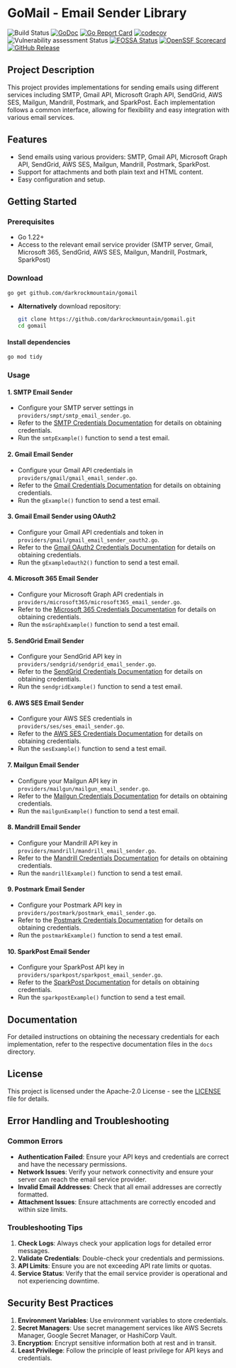 # GoMail - Email Sender Library


![Build Status](https://github.com/darkrockmountain/gomail/actions/workflows/ci.yml/badge.svg)
[![GoDoc](https://godoc.org/github.com/darkrockmountain/gomail?status.svg)](https://pkg.go.dev/github.com/darkrockmountain/gomail)
[![Go Report Card](https://goreportcard.com/badge/github.com/darkrockmountain/gomail?branch=master&kill_cache=1)](https://goreportcard.com/report/github.com/darkrockmountain/gomail)
[![codecov](https://codecov.io/gh/darkrockmountain/gomail/graph/badge.svg?token=NC0O7RMK2X)](https://codecov.io/gh/darkrockmountain/gomail)
![Vulnerability assessment Status](https://github.com/darkrockmountain/gomail/actions/workflows/govulncheck.yaml/badge.svg)
[![FOSSA Status](https://app.fossa.com/api/projects/git%2Bgithub.com%2Fdarkrockmountain%2Fgomail.svg?type=shield&issueType=security)](https://app.fossa.com/projects/git%2Bgithub.com%2Fdarkrockmountain%2Fgomail?ref=badge_shield&issueType=security)
[![OpenSSF Scorecard](https://api.scorecard.dev/projects/github.com/darkrockmountain/gomail/badge)](https://scorecard.dev/viewer/?uri=github.com/darkrockmountain/gomail)
[![GitHub Release](https://img.shields.io/github/v/release/darkrockmountain/gomail)](https://github.com/darkrockmountain/gomail/releases)
<!-- [![Quality Gate Status](https://sonarcloud.io/api/project_badges/measure?project=your-project-key&metric=alert_status)](https://sonarcloud.io/dashboard?id=your-project-key) -->
## Project Description


This project provides implementations for sending emails using different services including SMTP, Gmail API, Microsoft Graph API, SendGrid, AWS SES, Mailgun, Mandrill, Postmark, and SparkPost. Each implementation follows a common interface, allowing for flexibility and easy integration with various email services.

## Features

- Send emails using various providers: SMTP, Gmail API, Microsoft Graph API, SendGrid, AWS SES, Mailgun, Mandrill, Postmark, SparkPost.
- Support for attachments and both plain text and HTML content.
- Easy configuration and setup.

## Getting Started

### Prerequisites

- Go 1.22+
- Access to the relevant email service provider (SMTP server, Gmail, Microsoft 365, SendGrid, AWS SES, Mailgun, Mandrill, Postmark, SparkPost)

### Download
```bash
go get github.com/darkrockmountain/gomail 
```
- **Alternatively** download repository:
    ```bash
    git clone https://github.com/darkrockmountain/gomail.git
    cd gomail
    ```
#### Install dependencies  

```bash
go mod tidy
```

### Usage

#### 1. SMTP Email Sender
- Configure your SMTP server settings in `providers/smpt/smtp_email_sender.go`.
- Refer to the [SMTP Credentials Documentation](./docs/SMTP_Credentials.md) for details on obtaining credentials.
- Run the `smtpExample()` function to send a test email.

#### 2. Gmail Email Sender
- Configure your Gmail API credentials in `providers/gmail/gmail_email_sender.go`.
- Refer to the [Gmail Credentials Documentation](./docs/Gmail_Credentials_API_Key.md) for details on obtaining credentials.
- Run the `gExample()` function to send a test email.

#### 3. Gmail Email Sender using OAuth2
- Configure your Gmail API credentials and token in `providers/gmail/gmail_email_sender_oauth2.go`.
- Refer to the [Gmail OAuth2 Credentials Documentation](./docs/Gmail_Credentials_OAuth2.md) for details on obtaining credentials.
- Run the `gExampleOauth2()` function to send a test email.

#### 4. Microsoft 365 Email Sender
- Configure your Microsoft Graph API credentials in `providers/microsoft365/microsoft365_email_sender.go`.
- Refer to the [Microsoft 365 Credentials Documentation](./docs/Microsoft365_Credentials_ROPC.md) for details on obtaining credentials.
- Run the `msGraphExample()` function to send a test email.

#### 5. SendGrid Email Sender
- Configure your SendGrid API key in `providers/sendgrid/sendgrid_email_sender.go`.
- Refer to the [SendGrid Credentials Documentation](./docs/SendGrid_Credentials.md) for details on obtaining credentials.
- Run the `sendgridExample()` function to send a test email.

#### 6. AWS SES Email Sender
- Configure your AWS SES credentials in `providers/ses/ses_email_sender.go`.
- Refer to the [AWS SES Credentials Documentation](./docs/AWS_SES_Credentials.md) for details on obtaining credentials.
- Run the `sesExample()` function to send a test email.

#### 7. Mailgun Email Sender
- Configure your Mailgun API key in `providers/mailgun/mailgun_email_sender.go`.
- Refer to the [Mailgun Credentials Documentation](./docs/Mailgun_Credentials.md) for details on obtaining credentials.
- Run the `mailgunExample()` function to send a test email.

#### 8. Mandrill Email Sender
- Configure your Mandrill API key in `providers/mandrill/mandrill_email_sender.go`.
- Refer to the [Mandrill Credentials Documentation](./docs/Mandrill_Credentials.md) for details on obtaining credentials.
- Run the `mandrillExample()` function to send a test email.

#### 9. Postmark Email Sender
- Configure your Postmark API key in `providers/postmark/postmark_email_sender.go`.
- Refer to the [Postmark Credentials Documentation](./docs/Postmark_Credentials.md) for details on obtaining credentials.
- Run the `postmarkExample()` function to send a test email.

#### 10. SparkPost Email Sender
- Configure your SparkPost API key in `providers/sparkpost/sparkpost_email_sender.go`.
- Refer to the [SparkPost Documentation](https://developers.sparkpost.com/api/) for details on obtaining credentials.
- Run the `sparkpostExample()` function to send a test email.

## Documentation

For detailed instructions on obtaining the necessary credentials for each implementation, refer to the respective documentation files in the `docs` directory.

## License

This project is licensed under the Apache-2.0 License - see the [LICENSE](LICENSE) file for details.


## Error Handling and Troubleshooting

### Common Errors

- **Authentication Failed**: Ensure your API keys and credentials are correct and have the necessary permissions.
- **Network Issues**: Verify your network connectivity and ensure your server can reach the email service provider.
- **Invalid Email Addresses**: Check that all email addresses are correctly formatted.
- **Attachment Issues**: Ensure attachments are correctly encoded and within size limits.

### Troubleshooting Tips

1. **Check Logs**: Always check your application logs for detailed error messages.
2. **Validate Credentials**: Double-check your credentials and permissions.
3. **API Limits**: Ensure you are not exceeding API rate limits or quotas.
4. **Service Status**: Verify that the email service provider is operational and not experiencing downtime.

## Security Best Practices

1. **Environment Variables**: Use environment variables to store credentials.
2. **Secret Managers**: Use secret management services like AWS Secrets Manager, Google Secret Manager, or HashiCorp Vault.
3. **Encryption**: Encrypt sensitive information both at rest and in transit.
4. **Least Privilege**: Follow the principle of least privilege for API keys and credentials.
